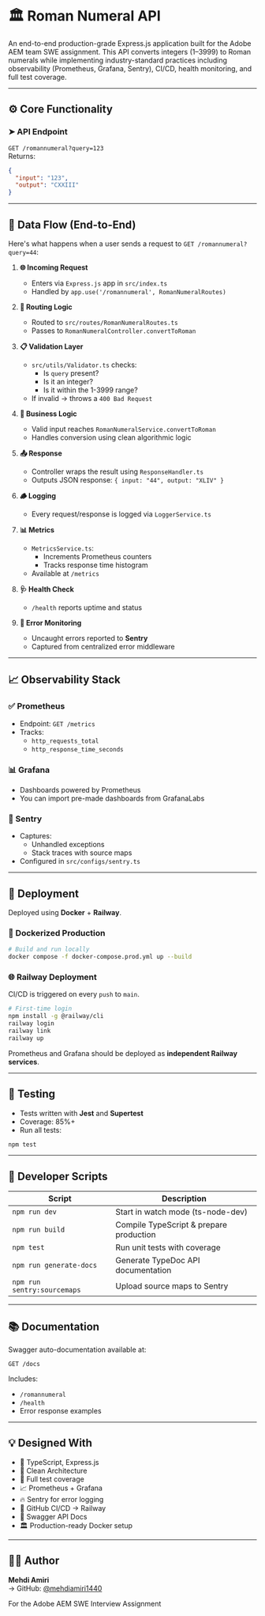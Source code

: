 # 🏛️ Roman Numeral API

An end-to-end production-grade Express.js application built for the Adobe AEM team SWE assignment. This API converts integers (1–3999) to Roman numerals while implementing industry-standard practices including observability (Prometheus, Grafana, Sentry), CI/CD, health monitoring, and full test coverage.

---

## ⚙️ Core Functionality

### ➤ API Endpoint

`GET /romannumeral?query=123`  
Returns:

```json
{
  "input": "123",
  "output": "CXXIII"
}
```

---

## 🔁 Data Flow (End-to-End)

Here's what happens when a user sends a request to `GET /romannumeral?query=44`:

1. **🌐 Incoming Request**

   - Enters via `Express.js` app in `src/index.ts`
   - Handled by `app.use('/romannumeral', RomanNumeralRoutes)`

2. **🔀 Routing Logic**

   - Routed to `src/routes/RomanNumeralRoutes.ts`
   - Passes to `RomanNumeralController.convertToRoman`

3. **📋 Validation Layer**

   - `src/utils/Validator.ts` checks:
     - Is `query` present?
     - Is it an integer?
     - Is it within the 1-3999 range?
   - If invalid → throws a `400 Bad Request`

4. **🧠 Business Logic**

   - Valid input reaches `RomanNumeralService.convertToRoman`
   - Handles conversion using clean algorithmic logic

5. **📤 Response**

   - Controller wraps the result using `ResponseHandler.ts`
   - Outputs JSON response: `{ input: "44", output: "XLIV" }`

6. **🪵 Logging**

   - Every request/response is logged via `LoggerService.ts`

7. **📊 Metrics**

   - `MetricsService.ts`:
     - Increments Prometheus counters
     - Tracks response time histogram
   - Available at `/metrics`

8. **🩺 Health Check**

   - `/health` reports uptime and status

9. **🚨 Error Monitoring**
   - Uncaught errors reported to **Sentry**
   - Captured from centralized error middleware

---

## 📈 Observability Stack

### ✅ Prometheus

- Endpoint: `GET /metrics`
- Tracks:
  - `http_requests_total`
  - `http_response_time_seconds`

### 📊 Grafana

- Dashboards powered by Prometheus
- You can import pre-made dashboards from GrafanaLabs

### 🧠 Sentry

- Captures:
  - Unhandled exceptions
  - Stack traces with source maps
- Configured in `src/configs/sentry.ts`

---

## 🚀 Deployment

Deployed using **Docker** + **Railway**.

### 🔧 Dockerized Production

```bash
# Build and run locally
docker compose -f docker-compose.prod.yml up --build
```

### 🌐 Railway Deployment

CI/CD is triggered on every `push` to `main`.

```bash
# First-time login
npm install -g @railway/cli
railway login
railway link
railway up
```

Prometheus and Grafana should be deployed as **independent Railway services**.

---

## 🧪 Testing

- Tests written with **Jest** and **Supertest**
- Coverage: 85%+
- Run all tests:

```bash
npm test
```

---

## 🧰 Developer Scripts

| Script                      | Description                             |
| --------------------------- | --------------------------------------- |
| `npm run dev`               | Start in watch mode (ts-node-dev)       |
| `npm run build`             | Compile TypeScript & prepare production |
| `npm test`                  | Run unit tests with coverage            |
| `npm run generate-docs`     | Generate TypeDoc API documentation      |
| `npm run sentry:sourcemaps` | Upload source maps to Sentry            |

---

## 📚 Documentation

Swagger auto-documentation available at:

```
GET /docs
```

Includes:

- `/romannumeral`
- `/health`
- Error response examples

---

## 💡 Designed With

- 🧰 TypeScript, Express.js
- 🎯 Clean Architecture
- 🧪 Full test coverage
- 📈 Prometheus + Grafana
- 🔥 Sentry for error logging
- 🚀 GitHub CI/CD → Railway
- 📄 Swagger API Docs
- 🏛️ Production-ready Docker setup

---

## 🧑‍💻 Author

**Mehdi Amiri**  
→ GitHub: [@mehdiamiri1440](https://github.com/mehdiamiri1440)

For the Adobe AEM SWE Interview Assignment
